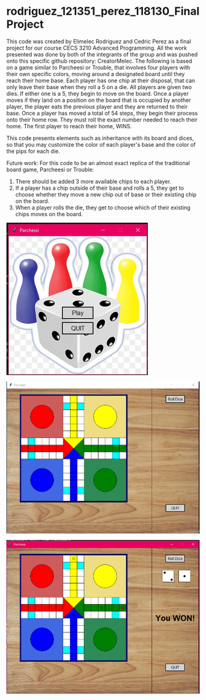 # rodriguez_121351_perez_118130_FinalProject
This code was created by Elimelec Rodriguez and Cedric Perez as a final project for our course CECS 3210 Advanced Programming. 
All the work presented was done by both of the integrants of the group and was pushed onto this specific github repository: CreatorMelec.
The following is based on a game similar to Parcheesi or Trouble, that involves four players with their own specific colors,
moving around a designated board until they reach their home base. Each player has one chip at their disposal,
that can only leave their base when they roll a 5 on a die. All players are given two dies. If either one is a 5, they begin to move on the board.
Once a player moves if they land on a position on the board that is occupied by another player, the player eats the previous player and they are returned to their base.
Once a player has moved a total of 54 steps, they begin their process onto their home row. They must roll the exact number needed to reach their home.
The first player to reach their home, WINS.

This code presents elements such as inheritance with its board and dices, so that you may customize the color of each player's base and the color of the pips for each die.

Future work: 
For this code to be an almost exact replica of the traditional board game, Parcheesi or Trouble:
1. There should be added 3 more available chips to each player.
2. If a player has a chip outside of their base and rolls a 5, they get to choose whether they move a new chip out of base or their existing chip on the board.
3. When a player rolls the die, they get to choose which of their existing chips moves on the board.

![Screenshot](IntroGame.jpeg)

![Screenshot](MainGame.png)

![Screenshot](PlayerWon.png)
